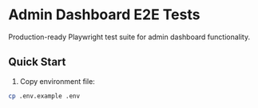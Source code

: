 # Admin Dashboard E2E Tests

Production-ready Playwright test suite for admin dashboard functionality.

## Quick Start

1. Copy environment file:
```bash
cp .env.example .env